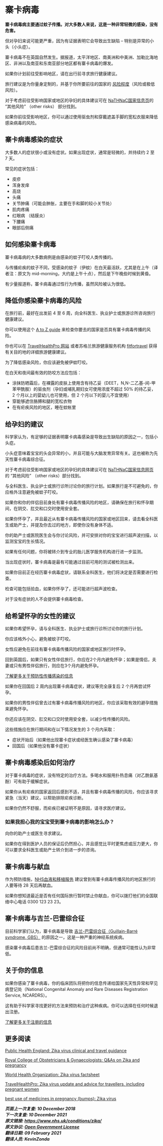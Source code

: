 <!-- Zika virus-->

# 寨卡病毒

**寨卡病毒病主要通过蚊子传播。对大多数人来说，这是一种非常轻微的感染，没有危害。**

但对孕妇来说可能更严重，因为有证据表明它会导致出生缺陷 – 特别是异常的小头（小头症）。

寨卡病毒不在英国自然发生。据报道，太平洋地区、南美洲和中美洲、加勒比海地区、非洲以及南亚和东南亚部分地区都有寨卡病毒的爆发。

如果你计划前往受影响地区，请在出行前寻求旅行健康建议。

旅行建议是为你量身定制的，并基于你所要前往的国家的 [风险程度](https://www.gov.uk/guidance/zika-virus-country-specific-risk)（风险或极低风险）。

对于考虑前往受影响国家或地区的孕妇的具体建议可在 [NaTHNaC国家信息页](https://travelhealthpro.org.uk/countries)的 “其他风险” （other risks） 部分找到。

如果你前往受影响地区，你可以通过使用驱虫剂和穿戴遮盖手脚的宽松衣服来降低感染病毒的风险。



## 寨卡病毒感染的症状

大多数人的症状很小或没有症状。如果出现症状，通常是轻微的，并持续约 2 至 7 天。

常见的症状包括：

- 皮疹
- 浑身发痒
- 高烧
- 头痛
- 关节肿痛（可能会肿胀，主要在手和脚的较小关节处）
- 肌肉疼痛
- 红眼病 （结膜炎）
- 下腰痛
- 眼部后侧痛



## 如何感染寨卡病毒

寨卡病毒病的大多数病例是由感染的蚊子叮咬人类传播的。

<!-- FIXME: 时间定义-->
与传播疟疾的蚊子不同，受感染的蚊子（伊蚊）在白天最活跃，尤其是在上午（译者注：原文为 mid-morning，大约是上午十点），然后是下午晚些时候到黄昏。

有少量报道称，寨卡病毒通过性行为传播，虽然风险被认为很低。



## 降低你感染寨卡病毒的风险

在旅行前，最好在出发前 4 至 6 周，向全科医生、执业护士或旅游诊所咨询旅行健康建议。

你可以使用这个 [A to Z guide](https://www.gov.uk/guidance/zika-virus-country-specific-risk#atoz) 来检查你要去的国家是否具有寨卡病毒传播的风险。

你也可以在 [TravelHealthPro 网站](http://travelhealthpro.org.uk/) 或者苏格兰旅游健康服务机构 [fitfortravel](http://www.fitfortravel.nhs.uk/home.aspx) 获得有关目的地的详细旅游健康建议。

为了降低感染风险，你应该避免被伊蚊叮咬。

在白天和夜间最有效的防咬方法应包括：

- 涂抹防晒霜后，在裸露的皮肤上使用含有待乙妥（DEET，N,N-二乙基-间-甲苯甲酰胺）的驱虫剂（孕妇或哺乳期妇女可使用浓度不超过 50% 的待乙妥，2 个月以上的婴幼儿也可使用，但 2 个月以下的婴儿不宜使用）
- 穿能够遮住胳膊和腿的宽松衣物
- 在有疟疾风险的地区，睡在蚊帐里



<!-- FIXME: 潜在的区域性内容 -->
## 给孕妇的建议 

科学家认为，有足够的证据表明寨卡病毒感染是导致出生缺陷的原因之一，包括小头症。

小头症意味着宝宝的头会异常的小，并且可能与大脑发育异常有关。这也被称为先天性寨卡病毒综合征。

对于考虑前往受影响国家或地区的孕妇的具体建议可在 [NaTHNaC国家信息网页](https://travelhealthpro.org.uk/countries) 的 “其他风险” （other risks）部分找到。

与全科医生、执业护士或旅行诊所讨论你的旅行计划。如果旅行是不可避免的，你应格外注意避免被蚊子叮咬。

如果你和你的伴侣目前身处有寨卡病毒传播风险的地区，请确保在旅行和怀孕期间，在阴交、肛交和口交时使用安全套。

如果你怀孕了，并且最近从有寨卡病毒传播风险的国家或地区回来，请去看全科医生或助产士，并提及你去过的地方，即使你没有身体不适。

你的助产士或医院医生会与你讨论风险，并可安排对你的宝宝进行超声波扫描，以监测宝宝的生长情况。

如果有任何问题，你将被转介到专业的胎儿医学服务机构进行进一步监测。

当出现症状时，寨卡病毒是最有可能通过目前可用的测试被检测出来。

如果你目前正在经历寨卡病毒症状，请联系全科医生，他们将决定是否需要进行检查。

检查可能包括验血，如果你怀孕了，还可能进行超声波检查。

对于没有症状的人不会提供寨卡病毒检查。



## 给希望怀孕的女性的建议

如果你希望怀孕，请与全科医生、执业护士或旅行诊所讨论你的旅行计划。

你应该格外小心，避免被蚊子叮咬。

女性应避免在前往有寨卡病毒传播风险的国家或地区旅行时怀孕。

回到英国后，如果只有女性伴侣旅行，你应在2个月内避免怀孕；如果是情侣，夫妻或只有男性伴侣旅行，则应在3个月内避免怀孕。

[了解更多关于预防性传播感染的信息](https://www.gov.uk/guidance/zika-virus-preventing-infection-by-sexual-transmission)

如果你在回国后 2 周内出现寨卡病毒症状，建议等完全康复后 2 个月再尝试怀孕。

如果你的男性伴侣曾去过有寨卡病毒传播风险的地区，你应该采取有效的避孕措施来避免怀孕。

你还应该在阴交、肛交和口交时使用安全套，以减少性传播的风险。

这些措施应在旅行期间和在以下情况发生的 3 个月内采取：

- 症状开始后（如果他出现寨卡症状或经医生确认感染了寨卡病毒）
- 回国后（如果他没有寨卡症状）



## 寨卡病毒感染后如何治疗

对于寨卡病毒的症状，没有特定的治疗方法。多喝水和服用扑热息痛（对乙酰氨基酚）可有助于缓解症状。

如果你从有疟疾的国家返回后感到不适，并且有寨卡病毒传播的风险，你应该寻求紧急（当天）建议，以帮助排除疟疾诊断。

如果你仍然不舒服，而疟疾已被证明不是原因，请寻求医疗建议。

### 如果我担心我的宝宝受到寨卡病毒的影响怎么办？

向你的助产士或医生寻求建议。

如果你在得到医护人员的保证后仍然担心，并且感觉比平时更焦虑或压力更大，你可以要求全科医生或助产士转介到进一步的咨询。



<!-- FIXME: 潜在的区域性内容 -->
## 寨卡病毒与献血

作为预防措施，[NHS血液和移植服务](https://www.blood.co.uk/news-and-campaigns/news-and-statements/statement-nhs-blood-and-transplant-response-to-the-zika-virus/) 建议曾到有寨卡病毒传播风险的地区旅行的人要等待 28 天后再献血。

如果你想知道最近是否有任何国际旅行暂时禁止你献血，你可以拨打他们的全国联络中心电话 0300 123 23 23。



## 寨卡病毒与吉兰-巴雷综合征

目前科学家们认为，寨卡病毒是导致 [吉兰-巴雷综合征（Guillain-Barré syndrome, GBS）](https://www.nhs.uk/conditions/guillain-barre-syndrome/) 的原因之一，这是一种严重的神经系统疾病。

感染寨卡病毒后患吉兰-巴雷综合征的风险目前尚不明确，但通常可能性认为非常低。



<!-- FIXME: 潜在的区域性内容 -->
## 关于你的信息

如果你感染了寨卡病毒，你的临床团队将把你的信息传递给国家先天性异常和罕见病登记处（National Congenital Anomaly and Rare Diseases Registration Service, NCARDRS）。

这有助于科学家寻找更好的方法来预防和治疗这种疾病。你可以选择在任何时候退出注册。

[了解更多关于注册的信息](https://www.gov.uk/guidance/the-national-congenital-anomaly-and-rare-disease-registration-service-ncardrs)



## 更多阅读

[Public Health England: Zika virus clinical and travel guidance](https://www.gov.uk/government/collections/zika-virus-zikv-clinical-and-travel-guidance)

[Royal College of Obstetricians & Gynaecologists: Q&As on Zika and pregnancy](https://www.rcog.org.uk/en/guidelines-research-services/guidelines/zika-virus-infection-and-pregnancy/)

[World Health Organization: Zika virus factsheet](http://www.who.int/mediacentre/factsheets/zika/en/)

[TravelHealthPro: Zika virus update and advice for travellers, including pregnant women](http://travelhealthpro.org.uk/zika-virus-update-and-advice-for-travellers-including-pregnant-women/)

[best use of medicines in pregnancy (bumps): Zika virus](http://www.medicinesinpregnancy.org/Medicine--pregnancy/Zika-virus/)

***页面上一次复查: 10 December 2018  
下一次复查: 10 December 2021  
原文链接: <https://www.nhs.uk/conditions/zika/>  
原文协议: [Open Government License](http://www.nationalarchives.gov.uk/doc/open-government-licence/version/3/)  
翻译日期: 09 February 2021  
翻译人员: KevinZonda***